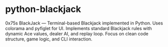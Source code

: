 # python-blackjack
0x75s BlackJack — Terminal-based Blackjack implemented in Python. Uses colorama and pyfiglet for UI. Implements standard Blackjack rules with dynamic Ace values, dealer AI, and replay loop. Focus on clean code structure, game logic, and CLI interaction.

